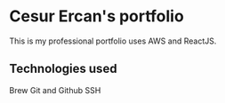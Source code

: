 # Cesur Ercan's portfolio

This is my professional portfolio uses AWS and ReactJS.

## Technologies used

Brew
Git and Github
SSH
